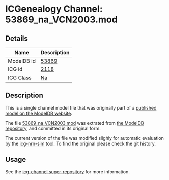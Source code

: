 # ICGenealogy Channel: 53869\_na\_VCN2003.mod

## Details

Name | Description
---- | -----------
ModelDB id | [53869](http://senselab.med.yale.edu/ModelDB/ShowModel.cshtml?model=53869)
ICG id | [2118](http://icg.neurotheory.ox.ac.uk/channels/2/2118)
ICG Class | [Na](http://icg.neurotheory.ox.ac.uk/channels/2)

## Description

This is a single channel model file that was originally part of a [published model on the ModelDB website](http://senselab.med.yale.edu/mModelDB/ShowModel.cshtml?model=53869).


The file [53869\_na\_VCN2003.mod](53869_na_VCN2003.mod) was extrated from [the ModelDB repository](http://senselab.med.yale.edu/ModelDB/ShowModel.cshtml?model=53869), and committed in its original form.

The current version of the file was modified slighly for automatic evaluation by the [icg-nrn-sim](https://github.com/icgenealogy/icg-nrn-sim) tool. To find the original please check the git history.


## Usage

See the [icg-channel super-repository](https://github.com/icgenealogy/icg-channels) for more information.